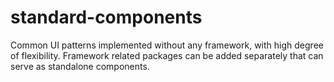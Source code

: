 # standard-components

Common UI patterns implemented without any framework, with high degree of flexibility. Framework related packages can be added separately that can serve as standalone components.
